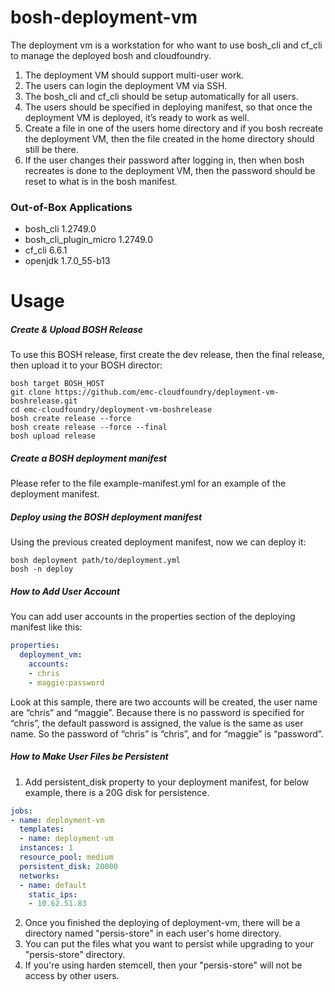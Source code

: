 # bosh-deployment-vm

The deployment vm is a workstation for who want to use bosh_cli and cf_cli to manage the deployed bosh and cloudfoundry.

  1. The deployment VM should support multi-user work.
  2. The users can login the deployment VM via SSH.
  3. The bosh_cli and cf_cli should be setup automatically for all users.
  4. The users should be specified in deploying manifest, so that once the deployment VM is deployed, it’s ready to work as well.
  5. Create a file in one of the users home directory and if you bosh recreate the deployment VM, then the file created in the home directory should still be there.
  6. If the user changes their password after logging in, then when bosh recreates is done to the deployment VM, then the password should be reset to what is in the bosh manifest.

### Out-of-Box Applications
* bosh_cli 1.2749.0
* bosh_cli_plugin_micro 1.2749.0
* cf_cli 6.6.1
* openjdk 1.7.0_55-b13

# Usage
##### Create & Upload BOSH Release
To use this BOSH release, first create the dev release, then the final release, then upload it to your BOSH director:

```
bosh target BOSH_HOST
git clone https://github.com/emc-cloudfoundry/deployment-vm-boshrelease.git
cd emc-cloudfoundry/deployment-vm-boshrelease
bosh create release --force
bosh create release --force --final
bosh upload release
```
##### Create a BOSH deployment manifest
Please refer to the file example-manifest.yml for an example of the deployment manifest.
##### Deploy using the BOSH deployment manifest

Using the previous created deployment manifest, now we can deploy it:

```
bosh deployment path/to/deployment.yml
bosh -n deploy
```
##### How to Add User Account
You can add user accounts in the properties section of the deploying manifest like this:
```YAML
properties:
  deployment_vm:
    accounts:
    - chris
    - maggie:password
```
Look at this sample, there are two accounts will be created, the user name are “chris” and “maggie”. Because there is no password is specified for “chris”, the default password is assigned, the value is the same as user name. So the password of “chris” is “chris”, and for “maggie” is “password”.
##### How to Make User Files be Persistent
1. Add persistent_disk property to your deployment manifest, for below example, there is a 20G disk for persistence.

```YAML
jobs:
- name: deployment-vm
  templates:
  - name: deployment-vm
  instances: 1
  resource_pool: medium
  persistent_disk: 20000
  networks:
  - name: default
    static_ips:
    - 10.62.51.83
```
2. Once you finished the deploying of deployment-vm, there will be a directory named "persis-store" in each user's home directory.
3. You can put the files what you want to persist while upgrading to your "persis-store" directory.
4. If you're using harden stemcell, then your "persis-store" will not be access by other users.
